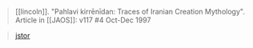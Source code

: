> [[lincoln]]. "Pahlavi kirrēnīdan: Traces of Iranian Creation Mythology".
> Article in [[JAOS]]: v117 #4 Oct-Dec 1997

> [jstor](http://www.jstor.org/stable/606450)